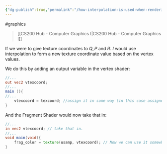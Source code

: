 ```yaml
---
{"dg-publish":true,"permalink":"/how-interpolation-is-used-when-rendering-on-the-graphics-card/","dgHomeLink":true,"dgPassFrontmatter":false,"dgShowLocalGraph":true}
---
```


#graphics 
> [[CS200 Hub - Computer Graphics I|CS200 Hub - Computer Graphics I]]

<style>
.container {font-family: sans-serif; text-align: center;}
.button-wrapper button {z-index: 1;height: 40px; width: 100px; margin: 10px;padding: 5px;}
.excalidraw .App-menu_top .buttonList { display: flex;}
.excalidraw-wrapper { height: 800px; margin: 50px; position: relative;}
:root[dir="ltr"] .excalidraw .layer-ui__wrapper .zen-mode-transition.App-menu_bottom--transition-left {transform: none;}
</style><script src="https://unpkg.com/react@17/umd/react.production.min.js"></script><script src="https://unpkg.com/react-dom@17/umd/react-dom.production.min.js"></script><script type="text/javascript" src="https://unpkg.com/@excalidraw/excalidraw@0.12.0/dist/excalidraw.production.min.js"></script><div id="How_Interpolation_is_when_rendering_on_the_graphics_card_2022-10-19_1417.19.excalidraw.md1"></div><script>(function(){const InitialData={"type":"excalidraw","version":2,"source":"https://excalidraw.com","elements":[{"id":"2Ljn7dUOY9pUwv2UuTPxj","type":"line","x":-273.6000061035156,"y":19.356224060058594,"width":417.6000061035156,"height":329.6000061035156,"angle":0,"strokeColor":"#000000","backgroundColor":"transparent","fillStyle":"hachure","strokeWidth":1,"strokeStyle":"solid","roughness":1,"opacity":100,"groupIds":[],"strokeSharpness":"sharp","seed":721977915,"version":199,"versionNonce":1666925595,"isDeleted":false,"boundElements":null,"updated":1666214247093,"link":null,"locked":false,"points":[[0,0],[176.00003051757812,-286.3999938964844],[417.6000061035156,43.20001220703125],[0,0]],"lastCommittedPoint":[-1.5999755859375,-1.5999755859375],"startBinding":null,"endBinding":null,"startArrowhead":null,"endArrowhead":null},{"id":"8QBcFyGN","type":"text","x":149.800048828125,"y":62.75627899169922,"width":16,"height":25,"angle":0,"strokeColor":"#000000","backgroundColor":"transparent","fillStyle":"hachure","strokeWidth":1,"strokeStyle":"solid","roughness":1,"opacity":100,"groupIds":[],"strokeSharpness":"sharp","seed":352794971,"version":18,"versionNonce":630212629,"isDeleted":false,"boundElements":null,"updated":1666214272280,"link":null,"locked":false,"text":"Q","rawText":"Q","fontSize":20,"fontFamily":1,"textAlign":"left","verticalAlign":"top","baseline":18,"containerId":null,"originalText":"Q"},{"id":"7nkwTfYw","type":"text","x":-103.2000732421875,"y":-290.44376373291016,"width":15,"height":25,"angle":0,"strokeColor":"#000000","backgroundColor":"transparent","fillStyle":"hachure","strokeWidth":1,"strokeStyle":"solid","roughness":1,"opacity":100,"groupIds":[],"strokeSharpness":"sharp","seed":1404054677,"version":101,"versionNonce":2022444149,"isDeleted":false,"boundElements":null,"updated":1666214266651,"link":null,"locked":false,"text":"R","rawText":"R","fontSize":20,"fontFamily":1,"textAlign":"left","verticalAlign":"top","baseline":18,"containerId":null,"originalText":"R"},{"id":"T0DtHPyx","type":"text","x":-288.79998779296875,"y":14.356224060058594,"width":15,"height":25,"angle":0,"strokeColor":"#000000","backgroundColor":"transparent","fillStyle":"hachure","strokeWidth":1,"strokeStyle":"solid","roughness":1,"opacity":100,"groupIds":[],"strokeSharpness":"sharp","seed":1182374069,"version":42,"versionNonce":1018381787,"isDeleted":false,"boundElements":null,"updated":1666214270599,"link":null,"locked":false,"text":"P","rawText":"P","fontSize":20,"fontFamily":1,"textAlign":"left","verticalAlign":"top","baseline":18,"containerId":null,"originalText":"P"},{"id":"2HqhdK_6OYrJSg-Oo6Cr-","type":"ellipse","x":-100.79998779296875,"y":-89.44376373291016,"width":8,"height":8,"angle":0,"strokeColor":"#c92a2a","backgroundColor":"#fa5252","fillStyle":"hachure","strokeWidth":1,"strokeStyle":"solid","roughness":1,"opacity":100,"groupIds":[],"strokeSharpness":"sharp","seed":14187893,"version":25,"versionNonce":1967494645,"isDeleted":false,"boundElements":null,"updated":1666214281323,"link":null,"locked":false},{"id":"p9p2Fp83","type":"text","x":-98.79998779296875,"y":-121.04376983642578,"width":13,"height":25,"angle":0,"strokeColor":"#c92a2a","backgroundColor":"#fa5252","fillStyle":"hachure","strokeWidth":1,"strokeStyle":"solid","roughness":1,"opacity":100,"groupIds":[],"strokeSharpness":"sharp","seed":395730101,"version":18,"versionNonce":548657429,"isDeleted":false,"boundElements":null,"updated":1666214285520,"link":null,"locked":false,"text":"I","rawText":"I","fontSize":20,"fontFamily":1,"textAlign":"left","verticalAlign":"top","baseline":18,"containerId":null,"originalText":"I"},{"id":"tRJ1uCTH","type":"text","x":262,"y":-132.04376983642578,"width":12,"height":25,"angle":0,"strokeColor":"#c92a2a","backgroundColor":"#fa5252","fillStyle":"hachure","strokeWidth":1,"strokeStyle":"solid","roughness":1,"opacity":100,"groupIds":[],"strokeSharpness":"sharp","seed":644241365,"version":5,"versionNonce":1998071445,"isDeleted":true,"boundElements":null,"updated":1666214288211,"link":null,"locked":false,"text":"","rawText":"","fontSize":20,"fontFamily":1,"textAlign":"left","verticalAlign":"top","baseline":18,"containerId":null,"originalText":""},{"id":"6P30lCSj","type":"text","x":266,"y":-188.04376983642578,"width":12,"height":25,"angle":0,"strokeColor":"#c92a2a","backgroundColor":"#fa5252","fillStyle":"hachure","strokeWidth":1,"strokeStyle":"solid","roughness":1,"opacity":100,"groupIds":[],"strokeSharpness":"sharp","seed":1110841819,"version":3,"versionNonce":1974216315,"isDeleted":true,"boundElements":null,"updated":1666214290061,"link":null,"locked":false,"text":"","rawText":"","fontSize":20,"fontFamily":1,"textAlign":"left","verticalAlign":"top","baseline":18,"containerId":null,"originalText":""}],"appState":{"theme":"light","viewBackgroundColor":"#ffffff","currentItemStrokeColor":"#c92a2a","currentItemBackgroundColor":"#fa5252","currentItemFillStyle":"hachure","currentItemStrokeWidth":1,"currentItemStrokeStyle":"solid","currentItemRoughness":1,"currentItemOpacity":100,"currentItemFontFamily":1,"currentItemFontSize":20,"currentItemTextAlign":"left","currentItemStrokeSharpness":"sharp","currentItemStartArrowhead":null,"currentItemEndArrowhead":"arrow","currentItemLinearStrokeSharpness":"sharp","gridSize":null,"colorPalette":{}},"files":{}};InitialData.scrollToContent=true;App=()=>{const e=React.useRef(null),t=React.useRef(null),[n,i]=React.useState({width:void 0,height:void 0});return React.useEffect(()=>{i({width:t.current.getBoundingClientRect().width,height:t.current.getBoundingClientRect().height});const e=()=>{i({width:t.current.getBoundingClientRect().width,height:t.current.getBoundingClientRect().height})};return window.addEventListener("resize",e),()=>window.removeEventListener("resize",e)},[t]),React.createElement(React.Fragment,null,React.createElement("div",{className:"excalidraw-wrapper",ref:t},React.createElement(ExcalidrawLib.Excalidraw,{ref:e,width:n.width,height:n.height,initialData:InitialData,viewModeEnabled:!0,zenModeEnabled:!0,gridModeEnabled:!1})))},excalidrawWrapper=document.getElementById("How_Interpolation_is_when_rendering_on_the_graphics_card_2022-10-19_1417.19.excalidraw.md1");ReactDOM.render(React.createElement(App),excalidrawWrapper);})();</script>
If we were to give texture coordinates to $Q,P$ and $R$. 
$I$ would use interpolation to form a new texture coordinate value based on the vertex values.

We do this by adding an output variable in the vertex shader:
```glsl
//...
out vec2 vtexcoord;
//...
main (){
//...
	vtexcoord = texcoord; //assign it in some way (in this case assigned to the vertex's texture coord)
}
```

And the Fragment Shader would now take that in:
```glsl
//...
in vec2 vtexcoord; // take that in.
//...
void main(void){
	frag_color = texture(usamp, vtexcoord); // Now we can use it somewhere.
}
```